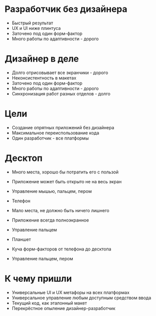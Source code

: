 # Разработчик без дизайнера

* Быстрый результат
* UX и UI ниже плинтуса
* Заточено под один форм-фактор
* Много работы по адаптивности - дорого

# Дизайнер в деле

* Долго отрисовывает все экранчики - дорого
* Неконсистентность в макетах
* Заточено под один форм-фактор
* Много работы по адаптивности - дорого
* Синхронизация работ разных отделов - долго

# Цели

* Создание опрятных приложений без дизайнера
* Максимальное переиспользование кода
* Один разработчик - все платформы

# Десктоп

* Много места, хорошо бы потратить его с пользой
* Приложение может быть открыто не на весь экран
* Управление мышью, пальцем, пером

* Телефон

* Мало места, не должно быть ничего лишнего
* Приложение всегда полноэкранное
* Управление пальцем

* Планшет

* Куча форм-факторов от телефона до десктопа
* Управление пальцем, пером

# К чему пришли

* Универсальные UI и UX метафоры на всех платформах
* Универсальное управление любым доступным средством ввода
* Текущий код, как эталонный макет
* Перекрёстное опыление дизайнер-разработчик 